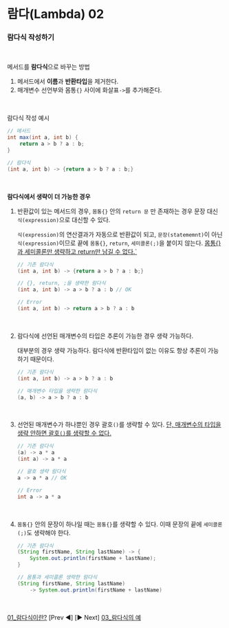 # 람다(Lambda) 02

### 람다식 작성하기

<br>

메서드를 **람다식**으로 바꾸는 방법

1. 메서드에서 **이름**과 **반환타입**을 제거한다.
2. 매개변수 선언부와 몸통`{}` 사이에 화살표`->`를 추가해준다.

<br>

람다식 작성 예시
```java
// 메서드
int max(int a, int b) {
    return a > b ? a : b;
}

// 람다식
(int a, int b) -> {return a > b ? a : b;}
```

<br>

**람다식에서 생략이 더 가능한 경우**

1. 반환값이 있는 메서드의 경우, `몸통{}` 안의 `return 문` 만 존재하는 경우 문장 대신 `식(expression)`으로 대신할 수 있다.
   
    `식(expression)`의 연산결과가 자동으로 반환값이 되고, `문장(statememnt)`이 아닌 `식(expression)`이므로 끝에 `몸통{}`, `return`, `세미콜론(;)`을 붙이지 않는다. <u>몸통{}과 세미콜론만 생략하고 return만 남길 수 없다.`</u>

    ```java
    // 기존 람다식
    (int a, int b) -> {return a > b ? a : b;}
    
    // {}, return, ;을 생략한 람다식 
    (int a, int b) -> a > b ? a : b // OK

    // Error
    (int a, int b) -> return a > b ? a : b
    ```

<br>

2. 람다식에 선언된 매개변수의 타입은 추론이 가능한 경우 생략 가능하다.

    대부분의 경우 생략 가능하다. 람다식에 반환타입이 없는 이유도 항상 추론이 가능하기 때문이다.

    ```java
    // 기존 람다식
    (int a, int b) -> a > b ? a : b

    // 매개변수 타입을 생략한 람다식
    (a, b) -> a > b ? a : b
    ```
    
<br>

3. 선언된 매개변수가 하나뿐인 경우 괄호`()`를 생략할 수 있다. <u>단, 매개변수의 타입을 생략 안하면 괄호`()`를 생략할 수 없다.</u>

    ```java
    // 기존 람다식
    (a) -> a * a
    (int a) -> a * a

    // 괄호 생략 람다식
    a -> a * a // OK

    // Error
    int a -> a * a 
    ```
    
<br>

4. `몸통{}` 안의 문장이 하나일 때는 `몸통{}`를 생략할 수 있다. 이때 문장의 끝에 `세미콜론(;)`도 생략해야 한다.

    ```java
    // 기존 람다식
    (String firstName, String lastName) -> {
        System.out.println(firstName + lastName);
    }

    // 몸통과 세미콜론 생략한 람다식
    (String firstName, String lastName) 
        -> System.out.println(firstName + lastName) 
    ```

<br>

[01_람다식이란?](Lambda01.md) [Prev ◀︎] [▶︎ Next] [03_람다식의 예](Lambda03.md)